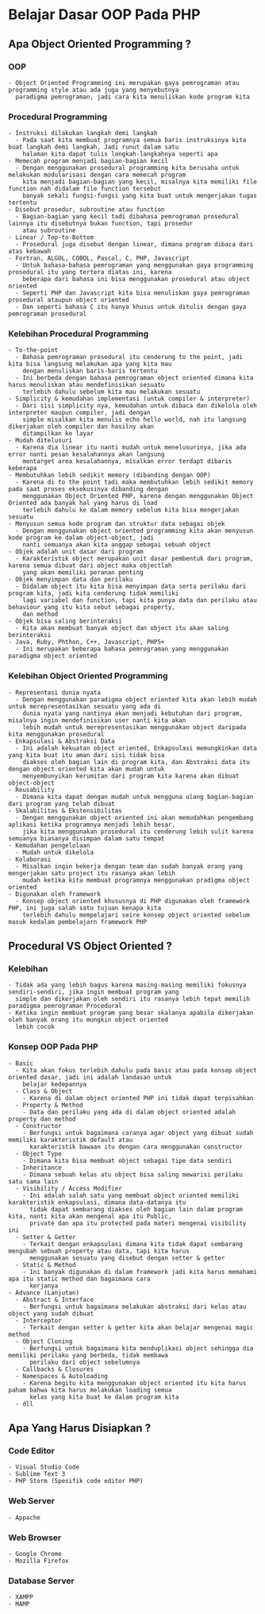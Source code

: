 # Belajar Dasar OOP Pada PHP

## Apa Object Oriented Programming ?
### OOP
    - Object Oriented Programming ini merupakan gaya pemrograman atau programming style atau ada juga yang menyebutnya
      paradigma pemrograman, jadi cara kita menuliskan kode program kita

### Procedural Programming
    - Instruksi dilakukan langkah demi langkah
      - Pada saat kita membuat programnya semua baris instruksinya kita buat langkah demi langkah, Jadi runut dalam satu
        halaman kita dapat tulis langkah-langkahnya seperti apa
    - Memecah program menjadi bagian-bagian kecil
      - Dengan menggunakan prosedural programming kita berusaha untuk melakukan modularisasi dengan cara memecah program
        kita menjadi bagian-bagian yang kecil, misalnya kita memiliki file function nah didalam file function tersebut
        banyak sekali fungsi-fungsi yang kita buat untuk mengerjakan tugas tertentu
    - Disebut prosedur, subroutine atau function
      - Bagian-bagian yang kecil tadi dibahasa pemrograman prosedural lainnya itu disebutnya bukan function, tapi prosedur
        atau subroutine
    - Linear / Top-to-Bottom
      - Prosedural juga disebut dengan linear, dimana program dibaca dari atas kebawah 
    - Fortran, ALGOL, COBOL, Pascal, C, PHP, Javascript
      - Untuk bahasa-bahasa pemrograman yang menggunakan gaya programming prosedural itu yang tertera diatas ini, karena
        beberapa dari bahasa ini bisa menggunakan prosedural atau object oriented
      - Seperti PHP dan Javascript kita bisa menuliskan gaya pemrograman prosedural ataupun object oriented
      - Dan seperti bahasa C itu hanya khusus untuk ditulis dengan gaya pemrograman prosedural

### Kelebihan Procedural Programming
    - To-the-point
      - Bahasa pemrograman prosedural itu cenderung to the point, jadi kita bisa langsung melakukan apa yang kita mau
        dengan menuliskan baris-baris tertentu
      - Ini berbeda dengan bahasa pemrograman object oriented dimana kita harus menuliskan atau mendefinisikan sesuatu
        terlebih dahulu sebelum kita mau melakukan sesuatu
    - Simplicity & kemudahan implementasi (untuk compiler & interpreter)
      - Dari sisi simplicity nya, kemudahan untuk dibaca dan dikelola oleh interpreter maupun compiler, jadi dengan
        simple misalkan kita menulis echo hello world, nah itu langsung dikerjakan oleh compiler dan hasilny akan
        ditampilkan ke layar
    - Mudah ditelusuri
      - Karena dia linear itu nanti mudah untuk menelusurinya, jika ada error nanti pesan kesalahannya akan langsung
        mentarget area kesalahannya, misalkan error terdapt dibaris keberapa
    - Membutuhkan lebih sedikit memory (dibanding dengan OOP)
      - Karena di to the point tadi maka membutuhkan lebih sedikit memory pada saat proses eksekusinya dibanding dengan
        menggunakan Object Oriented PHP, karena dengan menggunakan Object Oriented ada banyak hal yang harus di load 
        terlebih dahulu ke dalam memory sebelum kita bisa mengerjakan sesuatu
    - Menyusun semua kode program dan struktur data sebagai objek
      - Dengan menggunakan object oriented programming kita akan menyusun kode program ke dalam object-object, jadi
        nanti semuanya akan kita anggap sebagai sebuah object
    - Objek adalah unit dasar dari program
      - Karakteristik object merupakan unit dasar pembentuk dari program, karena semua dibuat dari object maka objectlah
        yang akan memiliki peranan penting
    - Objek menyimpan data dan perilaku
      - Didalam object itu kita bisa menyimpan data serta perilaku dari program kita, jadi kita cenderung tidak memiliki
        lagi variabel dan function, tapi kita punya data dan perilaku atau behaviour yang itu kita sebut sebagai property,
        dan method
    - Objek bisa saling berinteraksi
      - Kita akan membuat banyak object dan object itu akan saling berinteraksi
    - Java, Ruby, Phthon, C++, Javascript, PHP5+
      - Ini merupakan beberapa bahasa pemrograman yang menggunakan paradigma object oriented

### Kelebihan Object Oriented Programming
    - Representasi dunia nyata
      - Dengan menggunakan paradigma object oriented kita akan lebih mudah untuk merepresentasikan sesuatu yang ada di
        dunia nyata yang nantinya akan menjadi kebutuhan dari program, misalnya ingin mendefinisikan user nanti kita akan
        lebih mudah untuk merepresentasikan menggunakan object daripada kita menggunakan prosedural
    - Enkapsulasi & Abstraksi Data
      - Ini adalah kekuatan object oriented, Enkapsulasi memungkinkan data yang kita buat itu aman dari sisi tidak bisa
        diakses oleh bagian lain di program kita, dan Abstraksi data itu dengan object oriented kita akan mudah untuk
        menyembunyikan kerumitan dari program kita karena akan dibuat object-object 
    - Reusability
      - Dimana kita dapat dengan mudah untuk mengguna ulang bagian-bagian dari program yang telah dibuat
    - Skalabilitas & Ekstensibilitas
      - Dengan menggunakan object oriented ini akan memudahkan pengembang aplikasi ketika programnya menjadi lebih besar,
        jika kita menggunakan prosedural itu cenderung lebih sulit karena semuanya biasanya disimpan dalam satu tempat
    - Kemudahan pengelolaan
      - Mudah untuk dikelola
    - Kolaborasi
      - Misalkan ingin bekerja dengan team dan sudah banyak orang yang mengerjakan satu project itu rasanya akan lebih
        mudah ketika kita membuat programnya menggunakan pradigma object oriented
    - Digunakan oleh framework
      - Konsep object oriented khususnya di PHP digunakan oleh framework PHP, ini juga salah satu tujuan kenapa kita
        terlebih dahulu mempelajari seire konsep object oriented sebelum masuk kedalam pembelajarn framework PHP

## Procedural VS Object Oriented ?
### Kelebihan
    - Tidak ada yang lebih bagus karena masing-masing memiliki fokusnya sendiri-sendiri, jika ingin membuat program yang
      simple dan dikerjakan oleh sendiri itu rasanya lebih tepat memilih paradigma pemrograman Procedural
    - Ketika ingin membuat program yang besar skalanya apabila dikerjakan oleh banyak orang itu mungkin object oriented
      lebih cocok

### Konsep OOP Pada PHP
    - Basic
      - Kita akan fokus terlebih dahulu pada basic atau pada konsep object oriented dasar, jadi ini adalah landasan untuk
        belajar kedepannya
      - Class & Object
        - Karena di dalam object oriented PHP ini tidak dapat terpisahkan
      - Property & Method
        - Data dan perilaku yang ada di dalam object oriented adalah property dan method
      - Constructor
        - Berfungsi untuk bagaimana caranya agar object yang dibuat sudah memiliki karakteristik default atau
          karakteristik bawaan itu dengan cara menggunakan constructor
      - Object Type
        - Dimana kita bisa membuat object sebagai tipe data sendiri
      - Inheritance
        - Dimana sebuah kelas atu object bisa saling mewarisi perilaku satu sama lain
      - Visibility / Access Modifier
        - Ini adalah salah satu yang membuat object oriented memiliki karakteristik enkapsulasi, dimana data-datanya itu
          tidak dapat sembarang diakses oleh bagian lain dalam program kita, nanti kita akan mengenal apa itu Public,
          private dan apa itu protected pada materi mengenai visibility ini
      - Setter & Getter
        - Terkait dengan enkapsulasi dimana kita tidak dapat sembarang mengubah sebuah property atau data, tapi kita harus
          menggunakan sesuatu yang disebut dengan setter & getter
      - Static & Method
        - Ini banyak digunakan di dalam framework jadi kita harus memahami apa itu static method dan bagaimana cara
          kerjanya
    - Advance (Lanjutan)
      - Abstract & Interface
        - Berfungsi untuk bagaimana melakukan abstraksi dari kelas atau object yang sudah dibuat
      - Interceptor
        - Terkait dengan setter & getter kita akan belajar mengenai magic method
      - Object Cloning
        - Berfungsi untuk bagaimana kita menduplikasi object sehingga dia memiliki perilaku yang berbeda, tidak membawa
          perilaku dari object sebelumnya
      - Callbacks & Closures
      - Namespaces & Autoloading
        - Karena begitu kita menggunakan object oriented itu kita harus paham bahwa kita harus melakukan loading semua
          kelas yang kita buat ke dalam program kita
      - dll

## Apa Yang Harus Disiapkan ?
### Code Editor
    - Visual Studio Code
    - Sublime Text 3
    - PHP Storm (Spesifik code editor PHP)
### Web Server
    - Appache
### Web Browser
    - Google Chrome
    - Mozilla Firefox
### Database Server
    - XAMPP
    - MAMP